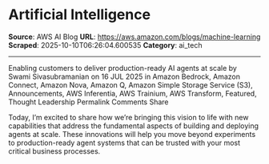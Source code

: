 # Artificial Intelligence

**Source**: AWS AI Blog
**URL**: https://aws.amazon.com/blogs/machine-learning
**Scraped**: 2025-10-10T06:26:04.600535
**Category**: ai_tech

---

Enabling customers to deliver production-ready AI agents at scale
by Swami Sivasubramanian on 16 JUL 2025 in Amazon Bedrock, Amazon Connect, Amazon Nova, Amazon Q, Amazon Simple Storage Service (S3), Announcements, AWS Inferentia, AWS Trainium, AWS Transform, Featured, Thought Leadership Permalink  Comments  Share

Today, I’m excited to share how we’re bringing this vision to life with new capabilities that address the fundamental aspects of building and deploying agents at scale. These innovations will help you move beyond experiments to production-ready agent systems that can be trusted with your most critical business processes.
